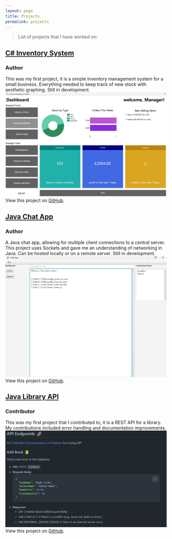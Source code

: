 ```yaml
---
layout: page
title: Projects
permalink: projects
---
```


> List of projects that I have worked on:

## <a href="https://github.com/lewisrye/inventory-system" target="_blank">C# Inventory System</a>
### Author

This was my first project, it is a simple inventory management system for a small business. Everything needed to keep track of new stock with aesthetic graphing. Still in development.
<img class="mx-auto shadow rounded w-3/4" src="/assets/img/inventory.png">
View this project on <a href="https://github.com/lewisrye/inventory-system" target="_blank">GitHub</a>.

## <a href="https://github.com/lewisrye/chat-app" target="_blank">Java Chat App</a>
### Author

A Java chat app, allowing for multiple client connections to a central server. This project uses Sockets and gave me an understanding of networking in Java. Can be hosted locally or on a remote server. Still in development.
<img class="mx-auto shadow rounded w-3/4" src="/assets/img/chat.png">
View this project on <a href="https://github.com/lewisrye/chat-app" target="_blank">GitHub</a>.

## <a href="https://github.com/ajaynegi45/library-api" target="_blank">Java Library API</a>
### Contributor

This was my first project that I contributed to, it is a REST API for a library. My contributions included error handling and documentation improvements.
<img class="mx-auto shadow rounded w-3/4" src="/assets/img/library.png">
View this project on <a href="https://github.com/ajaynegi45/library-api" target="_blank">GitHub</a>.